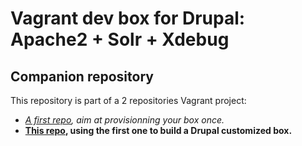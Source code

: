 # Vagrant dev box for Drupal: Apache2 + Solr + Xdebug

## Companion repository
This repository is part of a 2 repositories Vagrant project:

* *[A first repo](https://github.com/rcuny/vagrant-apache2-xdebug-solr), aim at provisionning your box once.*
* **[This repo](https://github.com/rcuny/vagrant-drupal-xdebug-solr), using the first one to build a Drupal customized box.**
